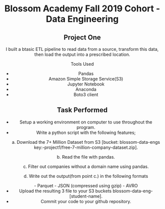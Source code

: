 <div align="center">
   <h1>Blossom Academy Fall 2019 Cohort - Data Engineering</h1>
	
	
<h2>Project One</h2>
I built a btasic ETL pipeline to read data from a source, transform this data, 
then load the output into a prescribed location.

Tools Used
- Pandas 
- Amazon Simple Storage Service(S3)
- Jupyter Notebook
- Anaconda
- Boto3 client

<h2>Task Performed</h2>

- Setup a working environment on computer to use throughout the program.
- Write a python script with the following features; 
    <p>a. Download the 7+ Million Dataset from S3 [bucket: blossom-data-engs key:-project1/free-7-million-company-dataset.zip].</p>
    <p>b. Read the file with pandas.</p>
    <p>c. Filter out companies without a domain name using pandas.</p>
    <p>d. Write out the output(from point c.) in the following formats</p>
         - Parquet
         - JSON (compressed using gzip)
         - AVRO
- Upload the resulting 3 file to your S3 buckets blossom-data-eng-[student-name].
- Commit your code to your github repository.

</div>


